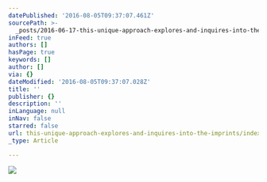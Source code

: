 ```yaml
---
datePublished: '2016-08-05T09:37:07.461Z'
sourcePath: >-
  _posts/2016-06-17-this-unique-approach-explores-and-inquires-into-the-imprints.md
inFeed: true
authors: []
hasPage: true
keywords: []
author: []
via: {}
dateModified: '2016-08-05T09:37:07.028Z'
title: ''
publisher: {}
description: ''
inLanguage: null
inNav: false
starred: false
url: this-unique-approach-explores-and-inquires-into-the-imprints/index.html
_type: Article

---
```

![](https://the-grid-user-content.s3-us-west-2.amazonaws.com/71699d27-8cf5-41e5-9ad4-83cc4bea8f42.jpg)